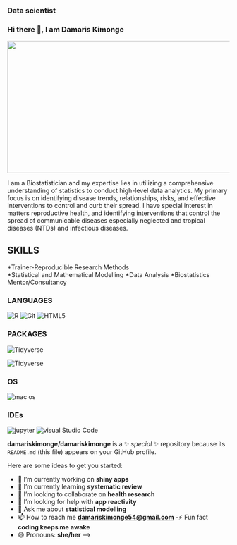 
### Data scientist
### Hi there 👋, I am Damaris Kimonge


<div align ="center">
  <img src= "https://media.giphy.com/media/Chq0NwiG8bhMc76Bd7/giphy.gif" width="600" height="300"/>
</div>

I am a Biostatistician and my expertise lies in utilizing a comprehensive understanding of statistics to conduct high-level data analytics. My primary focus is on identifying disease trends, relationships, risks, and effective interventions to control and curb their spread. I have special interest in matters reproductive health, and identifying interventions that control the spread of communicable diseases especially neglected and tropical diseases (NTDs) and infectious diseases.

## SKILLS
*Trainer-Reproducible Research Methods  
*Statistical and Mathematical Modelling 
*Data Analysis 
*Biostatistics Mentor/Consultancy 

### LANGUAGES
![R](https://img.shields.io/badge/R-87CEEB?style=for-the-badge&logo=r&logoColor=RebeccaPurple)
![Git](https://img.shields.io/badge/Git-87CEEB?style=for-the-badge&logo=git&logoColor=RebeccaPurple)
![HTML5](https://img.shields.io/badge/HTML5-87CEEB?style=for-the-badge&logo=html5&logoColor=RebeccaPurple)


### PACKAGES
![Tidyverse](https://img.shields.io/badge/Tidyverse-87CEEB?style=for-the-badge&logo=tidyverse&logoColor=RebeccaPurple)

![Tidyverse](https://img.shields.io/badge/Tidyverse-87CEEB?style=for-the-badge&logo=tidyverse&logoColor=RebeccaPurple)

### OS
![mac os](https://img.shields.io/badge/mac%20os-000000?style=for-the-badge&logo=apple&logoColor=RebeccaPurple)

### IDEs
![jupyter](https://img.shields.io/badge/Jupyter-87CEEB?style=for-the-badge&logo=jupyter&logoColor=RebeccaPurple)
![visual Studio Code](https://img.shields.io/badge/Visual%20Studio%20Code-87CEEB?style=for-the-badge&logo=visual-studio-code)


**damariskimonge/damariskimonge** is a ✨ _special_ ✨ repository because its `README.md` (this file) appears on your GitHub profile.

Here are some ideas to get you started:

- 🔭 I’m currently working on **shiny apps**
- 🌱 I’m currently learning **systematic review**
- 👯 I’m looking to collaborate on **health research**
- 🤔 I’m looking for help with **app reactivity**
- 💬 Ask me about **statistical modelling**
- 📫 How to reach me **damariskimonge54@gmail.com**
-⚡ Fun fact **coding keeps me awake**
- 😄 Pronouns: **she/her**
-->
